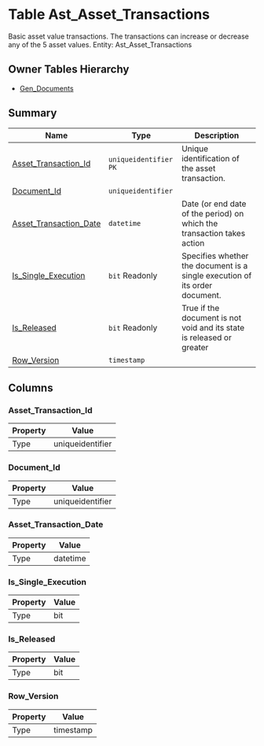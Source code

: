 # Table Ast_Asset_Transactions

Basic asset value transactions. The transactions can increase or decrease any of the 5 asset values. Entity: Ast_Asset_Transactions

## Owner Tables Hierarchy

* [Gen_Documents](Gen_Documents.md)

## Summary

| Name | Type | Description |
| - | - | --- |
|[Asset_Transaction_Id](#asset_transaction_id)|`uniqueidentifier` `PK`|Unique identification of the asset transaction.|
|[Document_Id](#document_id)|`uniqueidentifier` ||
|[Asset_Transaction_Date](#asset_transaction_date)|`datetime` |Date (or end date of the period) on which the transaction takes action|
|[Is_Single_Execution](#is_single_execution)|`bit` Readonly|Specifies whether the document is a single execution of its order document.|
|[Is_Released](#is_released)|`bit` Readonly|True if the document is not void and its state is released or greater|
|[Row_Version](#row_version)|`timestamp` ||

## Columns

### Asset_Transaction_Id

| Property | Value |
| - | - |
|Type|uniqueidentifier|

### Document_Id

| Property | Value |
| - | - |
|Type|uniqueidentifier|

### Asset_Transaction_Date

| Property | Value |
| - | - |
|Type|datetime|

### Is_Single_Execution

| Property | Value |
| - | - |
|Type|bit|

### Is_Released

| Property | Value |
| - | - |
|Type|bit|

### Row_Version

| Property | Value |
| - | - |
|Type|timestamp|


